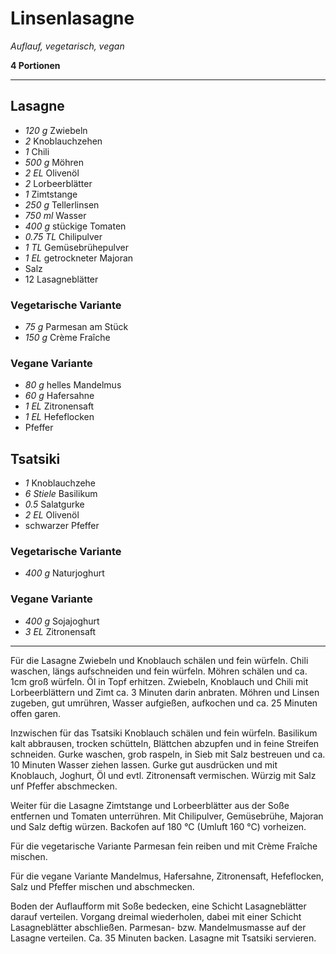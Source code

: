 # Linsenlasagne

*Auflauf, vegetarisch, vegan*

**4 Portionen**

---

## Lasagne
- *120 g* Zwiebeln
- *2* Knoblauchzehen
- *1* Chili
- *500 g* Möhren
- *2 EL* Olivenöl
- *2* Lorbeerblätter
- *1* Zimtstange
- *250 g* Tellerlinsen
- *750 ml* Wasser
- *400 g* stückige Tomaten
- *0.75 TL* Chilipulver
- *1 TL* Gemüsebrühepulver
- *1 EL* getrockneter Majoran
- Salz
- 12 Lasagneblätter

### Vegetarische Variante
- *75 g* Parmesan am Stück
- *150 g* Crème Fraîche

### Vegane Variante
- *80 g* helles Mandelmus
- *60 g* Hafersahne
- *1 EL* Zitronensaft
- *1 EL* Hefeflocken
- Pfeffer

## Tsatsiki
- *1* Knoblauchzehe
- *6 Stiele* Basilikum
- *0.5* Salatgurke
- *2 EL* Olivenöl
- schwarzer Pfeffer

### Vegetarische Variante
- *400 g* Naturjoghurt

### Vegane Variante
- *400 g* Sojajoghurt
- *3 EL* Zitronensaft

---

Für die Lasagne Zwiebeln und Knoblauch schälen und fein würfeln. Chili waschen, längs aufschneiden und fein würfeln. Möhren schälen und ca. 1cm groß würfeln. Öl in Topf erhitzen. Zwiebeln, Knoblauch und Chili mit Lorbeerblättern und Zimt ca. 3 Minuten darin anbraten. Möhren und Linsen zugeben, gut umrühren, Wasser aufgießen, aufkochen und ca. 25 Minuten offen garen.

Inzwischen für das Tsatsiki Knoblauch schälen und fein würfeln. Basilikum kalt abbrausen, trocken schütteln, Blättchen abzupfen und in feine Streifen schneiden. Gurke waschen, grob raspeln, in Sieb mit Salz bestreuen und ca. 10 Minuten Wasser ziehen lassen. Gurke gut ausdrücken und mit Knoblauch, Joghurt, Öl und evtl. Zitronensaft vermischen. Würzig mit Salz unf Pfeffer abschmecken.

Weiter für die Lasagne Zimtstange und Lorbeerblätter aus der Soße entfernen und Tomaten unterrühren. Mit Chilipulver, Gemüsebrühe, Majoran und Salz deftig würzen. Backofen auf 180 °C (Umluft 160 °C) vorheizen. 

Für die vegetarische Variante Parmesan fein reiben und mit Crème Fraîche mischen.

Für die vegane Variante Mandelmus, Hafersahne, Zitronensaft, Hefeflocken, Salz und Pfeffer mischen und abschmecken.

Boden der Auflaufform mit Soße bedecken, eine Schicht Lasagneblätter darauf verteilen. Vorgang dreimal wiederholen, dabei mit einer Schicht Lasagneblätter abschließen. Parmesan- bzw. Mandelmusmasse auf der Lasagne verteilen. Ca. 35 Minuten backen. Lasagne mit Tsatsiki servieren.
